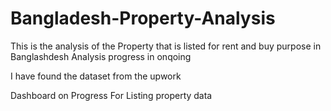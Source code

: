 # Bangladesh-Property-Analysis
This is the analysis of the Property that is listed for rent and buy purpose in Banglashdesh
Analysis progress in onqoing

I have found the dataset from the upwork 

Dashboard on Progress For Listing property data
